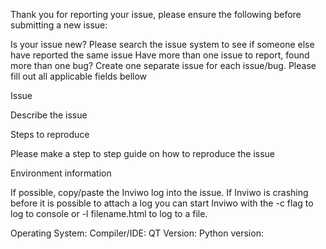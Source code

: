 Thank you for reporting your issue, please ensure the following before submitting a new issue:

Is your issue new? Please search the issue system to see if someone else have reported the same issue
Have more than one issue to report, found more than one bug? Create one separate issue for each issue/bug.
Please fill out all applicable fields bellow

Issue

Describe the issue

Steps to reproduce

Please make a step to step guide on how to reproduce the issue

Environment information

If possible, copy/paste the Inviwo log into the issue. If Inviwo is crashing before it is possible to attach a log you can start Inviwo with the -c flag to log to console or -l filename.html to log to a file.

Operating System:
Compiler/IDE:
QT Version:
Python version: 
